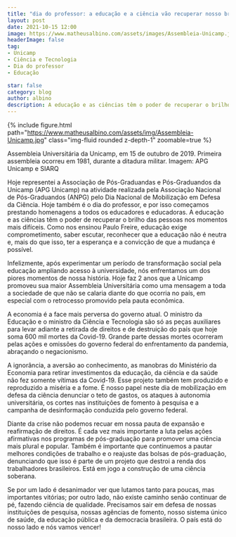 ```yaml
---
title: "dia do professor: a educação e a ciência vão recuperar nosso brilho"
layout: post
date: 2021-10-15 12:00
image: https://www.matheusalbino.com/assets/images/Assembleia-Unicamp.jpg
headerImage: false
tag:
- Unicamp
- Ciência e Tecnologia
- Dia do professor
- Educação

star: false
category: blog
author: albino
description: A educação e as ciências têm o poder de recuperar o brilho das pessoas nos momentos mais difíceis. Como nos ensinou Paulo Freire, educação exige a esperança e a convicção de que a mudança é possível.
---
```


{% include figure.html path="https://www.matheusalbino.com/assets/img/Assembleia-Unicamp.jpg" class="img-fluid rounded z-depth-1" zoomable=true %}
<figcaption class="caption">Assembleia Universitária da Unicamp, em 15 de outubro de 2019. Primeira assembleia ocorreu em 1981, durante a ditadura militar. Imagem: APG Unicamp e SIARQ</figcaption>

Hoje representei a Associação de Pós-Graduandas e Pós-Graduandos da Unicamp (APG Unicamp) na atividade realizada pela Associação Nacional de Pós-Graduandos (ANPG) pelo Dia Nacional de Mobilização em Defesa da Ciência. Hoje também é o dia do professor, e por isso começamos prestando homenagens a todos os educadores e educadoras. A educação e as ciências têm o poder de recuperar o brilho das pessoas nos momentos mais difíceis. <span class="evidence">Como nos ensinou Paulo Freire, educação exige comprometimento, saber escutar, reconhecer que a educação não é neutra e, mais do que isso, ter a esperança e a convicção de que a mudança é possível</span>.

Infelizmente, após experimentar um período de transformação social pela educação ampliando acesso à universidade, nós enfrentamos um dos piores momentos de nossa história. Hoje faz 2 anos que a Unicamp promoveu sua maior Assembleia Universitária como uma mensagem a toda a sociedade de que não se calaria diante do que ocorria no país, em especial com o retrocesso promovido pela pauta econômica.

<span class="evidence">A economia é a face mais perversa do governo atual</span>. O ministro da Educação e o ministro da Ciência e Tecnologia são só as peças auxiliares para levar adiante a retirada de direitos e de destruição do país que hoje soma 600 mil mortes da Covid-19. Grande parte dessas mortes ocorreram pelas ações e omissões do governo federal do enfrentamento da pandemia, abraçando o negacionismo.

A ignorância, a aversão ao conhecimento, as manobras do Ministério da Economia para retirar investimentos da educação, da ciência e da saúde não fez somente vítimas da Covid-19. Esse projeto também tem produzido e reproduzido a miséria e a fome. É nosso papel neste dia de mobilização em defesa da ciência denunciar o teto de gastos, os ataques à autonomia universitária, os cortes nas instituições de fomento à pesquisa e a campanha de desinformação conduzida pelo governo federal.

Diante da crise não podemos recuar em nossa pauta de expansão e reafirmação de direitos. É cada vez mais importante a luta pelas ações afirmativas nos programas de pós-graduação para promover uma ciência mais plural e popular. Também é importante que continuemos a pautar melhores condições de trabalho e o reajuste das bolsas de pós-graduação, denunciando que isso é parte de um projeto que destroi a renda dos trabalhadores brasileiros. <span class="evidence">Está em jogo a construção de uma ciência soberana</span>.

Se por um lado é desanimador ver que lutamos tanto para poucas, mas importantes vitórias; por outro lado, <span class="evidence">não existe caminho senão continuar de pé, fazendo ciência de qualidade</span>. Precisamos sair em defesa de nossas instituições de pesquisa, nossas agências de fomento, nosso sistema único de saúde, da educação pública e da democracia brasileira. O país está do nosso lado e nós vamos vencer!

<div class="breaker"></div>

